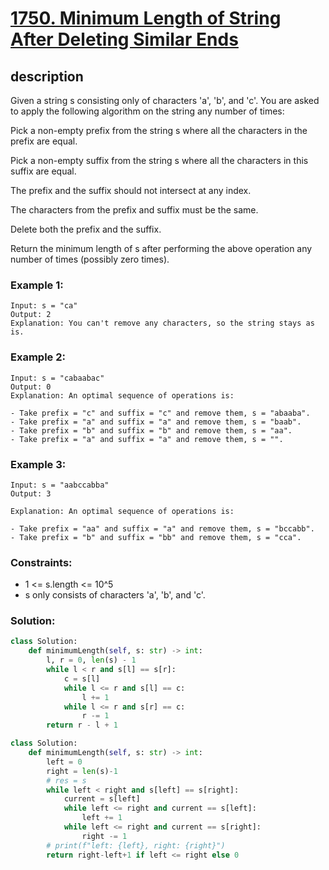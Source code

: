# [1750. Minimum Length of String After Deleting Similar Ends](https://leetcode.com/problems/minimum-length-of-string-after-deleting-similar-ends/description/?envType=daily-question&envId=2024-03-05)

## description

Given a string s consisting only of characters 'a', 'b', and 'c'. You are asked to apply the following algorithm on the string any number of times:

Pick a non-empty prefix from the string s where all the characters in the prefix are equal.

Pick a non-empty suffix from the string s where all the characters in this suffix are equal.

The prefix and the suffix should not intersect at any index.

The characters from the prefix and suffix must be the same.

Delete both the prefix and the suffix.

Return the minimum length of s after performing the above operation any number of times (possibly zero times).

### Example 1:

```text
Input: s = "ca"
Output: 2
Explanation: You can't remove any characters, so the string stays as is.
```

### Example 2:

```text
Input: s = "cabaabac"
Output: 0
Explanation: An optimal sequence of operations is:

- Take prefix = "c" and suffix = "c" and remove them, s = "abaaba".
- Take prefix = "a" and suffix = "a" and remove them, s = "baab".
- Take prefix = "b" and suffix = "b" and remove them, s = "aa".
- Take prefix = "a" and suffix = "a" and remove them, s = "".
```

### Example 3:

```text
Input: s = "aabccabba"
Output: 3

Explanation: An optimal sequence of operations is:

- Take prefix = "aa" and suffix = "a" and remove them, s = "bccabb".
- Take prefix = "b" and suffix = "bb" and remove them, s = "cca".
```

### Constraints:

- 1 <= s.length <= 10^5
- s only consists of characters 'a', 'b', and 'c'.


### Solution:

```python
class Solution:
    def minimumLength(self, s: str) -> int:
        l, r = 0, len(s) - 1
        while l < r and s[l] == s[r]:
            c = s[l]
            while l <= r and s[l] == c:
                l += 1
            while l <= r and s[r] == c:
                r -= 1
        return r - l + 1
```

```python
class Solution:
    def minimumLength(self, s: str) -> int:
        left = 0
        right = len(s)-1
        # res = s
        while left < right and s[left] == s[right]:
            current = s[left]
            while left <= right and current == s[left]:
                left += 1
            while left <= right and current == s[right]:
                right -= 1
        # print(f"left: {left}, right: {right}")
        return right-left+1 if left <= right else 0

```
